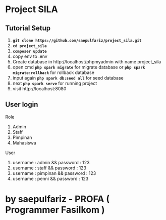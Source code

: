 # Project SILA

## Tutorial Setup

1. **`git clone https://github.com/saepulfariz/project_sila.git`**
2. **`cd project_sila`**
3. **`composer update`**
4. copy env to .env
5. Create database in http://localhost/phpmyadmin with name project_sila
6. open cmd **`php spark migrate`** for migrate database or **`php spark migrate:rollback`** for rollback database
7. input again **`php spark db:seed all`** for seed database
8. next **`php spark serve`** for running project
9. visit http://localhost:8080

## User login

Role

1. Admin
2. Staff
3. Pimpinan
4. Mahasiswa

User

1. username : admin && password : 123
2. username : staff && password : 123
3. username : pimpinan && password : 123
4. username : penni && password : 123

# by saepulfariz - PROFA ( Programmer Fasilkom )
